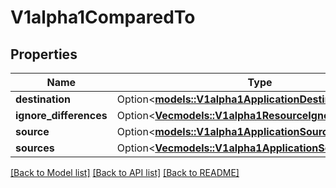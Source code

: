 # V1alpha1ComparedTo

## Properties

Name | Type | Description | Notes
------------ | ------------- | ------------- | -------------
**destination** | Option<[**models::V1alpha1ApplicationDestination**](v1alpha1ApplicationDestination.md)> |  | [optional]
**ignore_differences** | Option<[**Vec<models::V1alpha1ResourceIgnoreDifferences>**](v1alpha1ResourceIgnoreDifferences.md)> |  | [optional]
**source** | Option<[**models::V1alpha1ApplicationSource**](v1alpha1ApplicationSource.md)> |  | [optional]
**sources** | Option<[**Vec<models::V1alpha1ApplicationSource>**](v1alpha1ApplicationSource.md)> |  | [optional]

[[Back to Model list]](../README.md#documentation-for-models) [[Back to API list]](../README.md#documentation-for-api-endpoints) [[Back to README]](../README.md)



